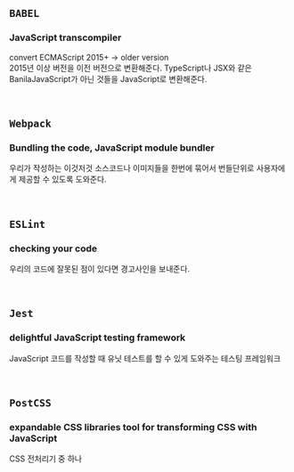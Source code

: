 ## `BABEL`

### JavaScript transcompiler

convert ECMAScript 2015+ -> older version  
2015년 이상 버전을 이전 버전으로 변환해준다.
TypeScript나 JSX와 같은 BanilaJavaScript가 아닌 것들을 JavaScript로 변환해준다.

<br/>

## `Webpack`

### Bundling the code, JavaScript module bundler

우리가 작성하는 이것저것 소스코드나 이미지들을 한번에 묶어서 번들단위로 사용자에게 제공할 수 있도록 도와준다.

<br/>

## `ESLint`

### checking your code

우리의 코드에 잘못된 점이 있다면 경고사인을 보내준다.

<br/>

## `Jest`

### delightful JavaScript testing framework

JavaScript 코드를 작성할 때 유닛 테스트를 할 수 있게 도와주는 테스팅 프레임워크

<br/>

## `PostCSS`

### expandable CSS libraries tool for transforming CSS with JavaScript

CSS 전처리기 중 하나
